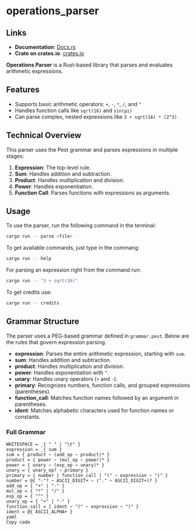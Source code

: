 # operations_parser

## Links

- **Documentation**: [Docs.rs](file:///Users/daniil/Developer/rust-naukma/operations_parser_kucherenko/target/doc/operations_parser/index.html)
- **Crate on crates.io**: [crates.io](https://crates.io/crates/operations_parser)

**Operations Parser** is a Rust-based library that parses and evaluates arithmetic expressions.

## Features

- Supports basic arithmetic operators: `+`, `-`, `*`, `/`, and `^`
- Handles function calls like `sqrt(16)` and `sin(pi)`
- Can parse complex, nested expressions like `3 + sqrt(16) * (2^3)`

## Technical Overview

This parser uses the Pest grammar and parses expressions in multiple stages:

1. **Expression**: The top-level rule.
2. **Sum**: Handles addition and subtraction.
3. **Product**: Handles multiplication and division.
4. **Power**: Handles exponentiation.
5. **Function Call**: Parses functions with expressions as arguments.

## Usage

To use the parser, run the following command in the terminal:

```sh
cargo run -- parse <file>
```

To get available commands, just type in the commang:

```sh
cargo run -- help
```

For parsing an expression right from the command run:

```sh
cargo run -- "3 + sqrt(16)"
```

To get credits use:

```sh
cargo run -- credits
```

## Grammar Structure

The parser uses a PEG-based grammar defined in `grammar.pest`. Below are the rules that govern expression parsing.

- **expression**: Parses the entire arithmetic expression, starting with `sum`.
- **sum**: Handles addition and subtraction.
- **product**: Handles multiplication and division.
- **power**: Handles exponentiation with `^`.
- **unary**: Handles unary operators (`+` and `-`).
- **primary**: Recognizes numbers, function calls, and grouped expressions (parentheses).
- **function_call**: Matches function names followed by an argument in parentheses.
- **ident**: Matches alphabetic characters used for function names or constants.

### Full Grammar

```pest
WHITESPACE = _{ " " | "\t" }
expression = _{ sum }
sum = { product ~ (add_op ~ product)* }
product = { power ~ (mul_op ~ power)* }
power = { unary ~ (exp_op ~ unary)* }
unary = { unary_op? ~ primary }
primary = { number | function_call | "(" ~ expression ~ ")" }
number = @{ "-"? ~ ASCII_DIGIT+ ~ ("." ~ ASCII_DIGIT+)? }
add_op = { "+" | "-" }
mul_op = { "*" | "/" }
exp_op = { "^" }
unary_op = { "+" | "-" }
function_call = { ident ~ "(" ~ expression ~ ")" }
ident = @{ ASCII_ALPHA+ }
yaml
Copy code
```
